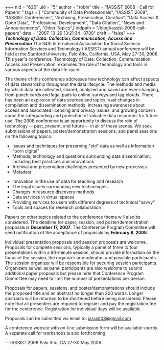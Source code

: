 +++
nid = "626"
uid = "5"
author = "robin"
title = "IASSIST 2008 - Call for Papers! "
tags = [ "Community of Data Professionals", "IASSIST 2008", "IASSIST Conferences", "Archiving, Preservation, Curation", "Data Access & Open Data", "Professional Development", "Data Citation", "News and Announcements", "Other Topics",]
oldpath = "/blog/iassist-2008-call-papers"
date = "2007-10-29 13:21:34 -0700"
draft = "false"
+++
***Technology of Data: Collection, Communication, Access and
Preservation*** The 34th International Association for Social Science
Information Services and Technology (IASSIST) annual conference will be
held at the Stanford University, Palo Alto, California, USA, May 27-30,
2008. This year's conference, Technology of Data: Collection,
Communication, Access and Preservation, examines the role of technology
and tools in various aspects of the data life cycle.

The theme of this conference addresses how technology can affect aspects
of data stewardship throughout the data lifecycle. The methods and media
by which data are collected, shared, analyzed and saved are
ever-changing, from punch cards and legal pads to online-surveys and tag
clouds. There has been an explosion of data sources and topics; vast
changes in compilation and dissemination methods; increasing awareness
about access and associated licensing and privacy issues; and growing
concern about the safeguarding and protection of valuable data resources
for future use. The 2008 conference is an opportunity to discuss the
role of technology -- past, present, and future -- in all of these
arenas. We seek submissions of papers, poster/demonstration sessions,
and panel sessions on the following topics:

-   Issues and techniques for preserving "old" data as well as
    information "born digital"
-   Methods, technology and questions surrounding data dissemination,
    including best practices and innovations
-   Archival and preservation challenges presented by new processes
-   Metadata

<!-- -->

-   Innovation in the use of data for teaching and research
-   The legal issues surrounding new technologies
-   Changes in resource discovery methods
-   Data services in virtual spaces
-   Providing services to users with different degrees of technical
    "savvy"
-   Tools and spaces for research collaboration

Papers on other topics related to the conference theme will also be
considered. The deadline for paper, session, and poster/demonstration
proposals is **December 17, 2007**. The Conference Program Committee
will send notification of the acceptance of proposals by **February 8,
2008**.

Individual presentation proposals and session proposals are welcome.
Proposals for complete sessions, typically a panel of three to four
presentations within a 90-minute session, should provide information on
the focus of the session, the organizer or moderator, and possible
participants. The session organizer will be responsible for securing
session participants. Organizers as well as panel participants are also
welcome to submit additional paper proposals but please note that
Conference Program Committee may need to limit the number of
presentations per person.

Proposals for papers, sessions, and poster/demonstrations should include
the proposed title and an abstract no longer than 200 words. Longer
abstracts will be returned to be shortened before being considered.
Please note that all presenters are required to register and pay the
registration fee for the conference. Registration for individual days
will be available.

Proposals can be submitted via email to: <iassist08@gmail.com>

A conference website with on-line submission form will be available
shortly. A separate call for workshops is also forthcoming.

-- IASSIST 2008 Palo Alto, CA 27-30 May 2008
